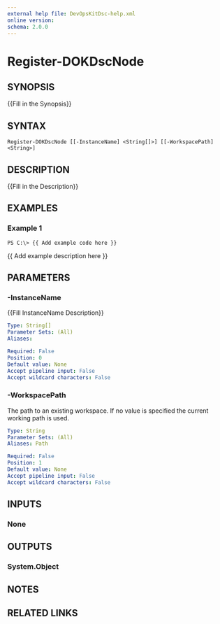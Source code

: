 ```yaml
---
external help file: DevOpsKitDsc-help.xml
online version: 
schema: 2.0.0
---
```


# Register-DOKDscNode

## SYNOPSIS
{{Fill in the Synopsis}}

## SYNTAX

```
Register-DOKDscNode [[-InstanceName] <String[]>] [[-WorkspacePath] <String>]
```

## DESCRIPTION
{{Fill in the Description}}

## EXAMPLES

### Example 1
```
PS C:\> {{ Add example code here }}
```

{{ Add example description here }}

## PARAMETERS

### -InstanceName
{{Fill InstanceName Description}}

```yaml
Type: String[]
Parameter Sets: (All)
Aliases: 

Required: False
Position: 0
Default value: None
Accept pipeline input: False
Accept wildcard characters: False
```

### -WorkspacePath

The path to an existing workspace. If no value is specified the current working path is used.

```yaml
Type: String
Parameter Sets: (All)
Aliases: Path

Required: False
Position: 1
Default value: None
Accept pipeline input: False
Accept wildcard characters: False
```

## INPUTS

### None


## OUTPUTS

### System.Object

## NOTES

## RELATED LINKS

